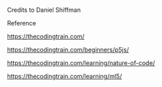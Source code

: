 Credits to Daniel Shiffman

Reference

https://thecodingtrain.com/

https://thecodingtrain.com/beginners/p5js/

https://thecodingtrain.com/learning/nature-of-code/

https://thecodingtrain.com/learning/ml5/




